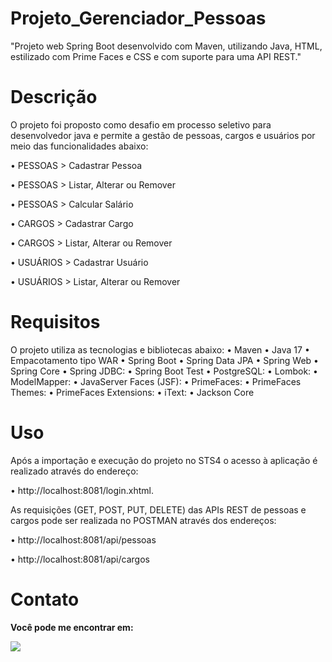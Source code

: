 # Projeto_Gerenciador_Pessoas
"Projeto web Spring Boot desenvolvido com Maven, utilizando Java, HTML, estilizado com Prime Faces e CSS e com suporte para uma API REST."

# Descrição

O projeto foi proposto como desafio em processo seletivo para desenvolvedor java e permite a gestão de pessoas, cargos e usuários por meio das funcionalidades abaixo:

•	PESSOAS > Cadastrar Pessoa

•	PESSOAS > Listar, Alterar ou Remover

•	PESSOAS > Calcular Salário

•	CARGOS > Cadastrar Cargo

•	CARGOS > Listar, Alterar ou Remover

•	USUÁRIOS > Cadastrar Usuário

•	USUÁRIOS > Listar, Alterar ou Remover


# Requisitos
O projeto utiliza as tecnologias e bibliotecas abaixo:
•	Maven
•	Java 17
•	Empacotamento tipo WAR
•	Spring Boot
•	Spring Data JPA
•	Spring Web
•	Spring Core
•	Spring JDBC: 
•	Spring Boot Test
•	PostgreSQL: 
•	Lombok:
•	ModelMapper: 
•	JavaServer Faces (JSF): 
•	PrimeFaces: 
•	PrimeFaces Themes: 
•	PrimeFaces Extensions: 
•	iText: 
•	Jackson Core 

# Uso
Após a importação e execução do projeto no STS4 o acesso à aplicação é realizado através do endereço:

•	http://localhost:8081/login.xhtml.

As requisições (GET, POST, PUT, DELETE) das APIs REST de pessoas e cargos pode ser realizada no POSTMAN através dos endereços: 

•	http://localhost:8081/api/pessoas 

•	http://localhost:8081/api/cargos 

# Contato
 <p><b>Você pode me encontrar em:</b></p>
  <a href="https://www.linkedin.com/in/jefferson-silva-dev11/">
  <img src="https://img.shields.io/badge/linkedin-%230077B5.svg?style=for-the-badge&logo=linkedin&logoColor=white">
  </a> 
